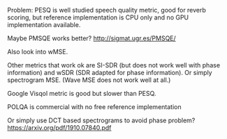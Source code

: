 Problem: PESQ is well studied speech quality metric, good for reverb scoring, but reference implementation is CPU only and no GPU implementation available.

Maybe PMSQE works better? http://sigmat.ugr.es/PMSQE/

Also look into wMSE.

Other metrics that work ok are SI-SDR (but does not work well with phase information) and wSDR (SDR adapted for phase information). Or simply spectrogram MSE. (Wave MSE does not work well at all.)

Google Visqol metric is good but slower than PESQ.

POLQA is commercial with no free reference implementation

Or simply use DCT based spectrograms to avoid phase problem? https://arxiv.org/pdf/1910.07840.pdf
